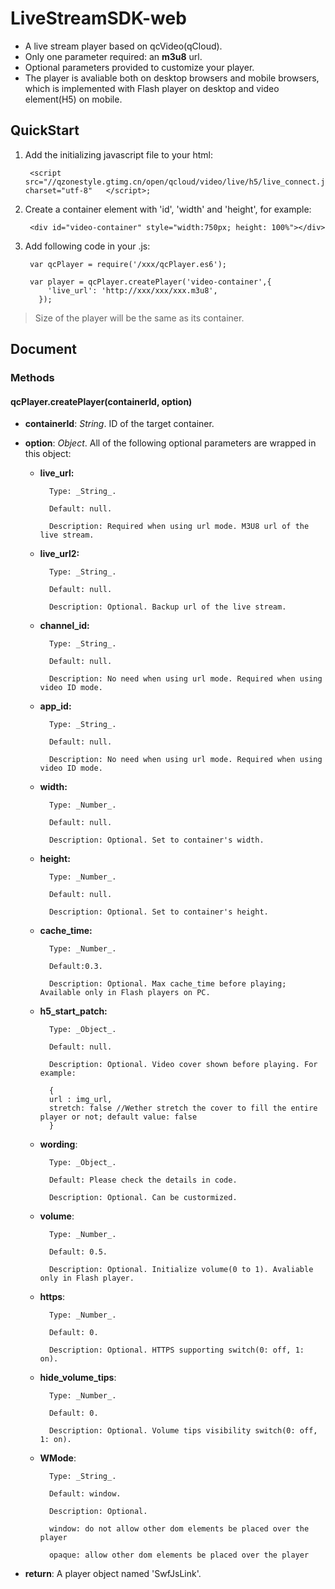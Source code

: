 # LiveStreamSDK-web

- A live stream player based on qcVideo(qCloud).
- Only one parameter required: an **m3u8** url.
- Optional parameters provided to customize your player.
- The player is avaliable both on desktop browsers and mobile browsers, which is implemented with Flash player on desktop and video element(H5) on mobile. 


## QuickStart

1. Add the initializing javascript file to your html:
	
		<script src="//qzonestyle.gtimg.cn/open/qcloud/video/live/h5/live_connect.js" charset="utf-8"	</script>;

2. Create a container element with 'id', 'width' and 'height', for example:
	
		<div id="video-container" style="width:750px; height: 100%"></div>

3. Add following code in your .js:

		var qcPlayer = require('/xxx/qcPlayer.es6');

		var player = qcPlayer.createPlayer('video-container',{
		    'live_url': 'http://xxx/xxx/xxx.m3u8',
		  });

 > Size of the player will be the same as its container.


## Document

### Methods

#### qcPlayer.createPlayer(containerId, option)


- **containerId**: _String_. ID of the target container.

- **option**: _Object_. All of the following optional parameters are wrapped in this object:

	+ **live_url:** 

			Type: _String_.		
			
			Default: null.		
			
			Description: Required when using url mode. M3U8 url of the live stream.


	+ **live_url2:** 

			Type: _String_.		
			
			Default: null.		
			
			Description: Optional. Backup url of the live stream.


	+ **channel_id:** 

			Type: _String_.		
			
			Default: null.		
			
			Description: No need when using url mode. Required when using video ID mode.


	+ **app_id:** 

			Type: _String_.		
			
			Default: null.		
			
			Description: No need when using url mode. Required when using video ID mode.


	+ **width:** 

			Type: _Number_.		
			
			Default: null.		
			
			Description: Optional. Set to container's width.

	
	+ **height:** 

			Type: _Number_.		
			
			Default: null.		
			
			Description: Optional. Set to container's height.

	
	+ **cache_time:** 

			Type: _Number_.		
			
			Default:0.3.		
			
			Description: Optional. Max cache_time before playing; Available only in Flash players on PC.

	
	+ **h5_start_patch:** 

			Type: _Object_.		
			
			Default: null.		
			
			Description: Optional. Video cover shown before playing. For example:		

			{
			url : img_url, 
			stretch: false //Wether stretch the cover to fill the entire player or not; default value: false
			}		

	+ **wording**:

			Type: _Object_.
			
			Default: Please check the details in code.
			
			Description: Optional. Can be custormized.


	+ **volume**:

			Type: _Number_.		
			
			Default: 0.5.		
			
			Description: Optional. Initialize volume(0 to 1). Avaliable only in Flash player.


	+ **https**:

			Type: _Number_.		
			
			Default: 0.		
			
			Description: Optional. HTTPS supporting switch(0: off, 1: on). 


	+ **hide_volume_tips**:

			Type: _Number_.
			
			Default: 0.		
			
			Description: Optional. Volume tips visibility switch(0: off, 1: on). 


	+ **WMode**:

			Type: _String_.		
			
			Default: window.		
			
			Description: Optional. 		

			window: do not allow other dom elements be placed over the player

			opaque: allow other dom elements be placed over the player
		

- **return**: A player object named 'SwfJsLink'.





